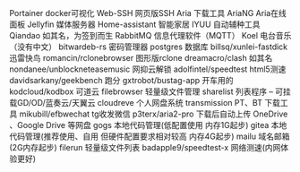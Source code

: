 Portainer        docker可视化
Web-SSH		网页版SSH
Aria            下载工具
AriaNG        Aria在线面板
Jellyfin        媒体服务器
Home-assistant     智能家居
IYUU            自动辅种工具
Qiandao        如其名，为签到而生
RabbitMQ        信息代理软件（MQTT）
Koel            电台音乐（没有中文）
bitwardeb-rs		密码管理器 
postgres		数据库
billsq/xunlei-fastdick 		迅雷快鸟
romancin/rclonebrowser 		图形版rclone
dreamacro/clash 		如其名
nondanee/unblockneteasemusic		 网抑云解锁
adolfintel/speedtest 		html5测速
davidsarkany/geekbench 		跑分
gxtrobot/bustag-app 		开车用的
kodcloud/kodbox		可道云
filebrowser		轻量级文件管理
sharelist		列表程序 – 可挂载GD/OD/蓝奏云/天翼云
cloudreve		个人网盘系统
transmission		PT、BT 下载工具
mikubill/efbwechat 		tg收发微信
p3terx/aria2-pro 		下载后自动上传 OneDrive 、Google Drive 等网盘
gogs		本地代码管理(低配置使用 内存1G起步)
gitea		本地代码管理(推荐使用、自用 但硬件配置要求相对较高 内存4G起步)
mailu		域名邮箱(2G内存起步)
filerun		轻量级文件列表
badapple9/speedtest-x		网络测速(内网体验更好)